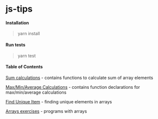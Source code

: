 # js-tips

#### Installation

> yarn install

#### Run tests

> yarn test

#### Table of Contents

[Sum calculations](https://github.com/yacheckalin/js-tips/tree/master/sums) - contains functions to calculate sum of array elements

[Max/Min/Average Calculations](https://github.com/yacheckalin/js-tips/tree/master/maxmin) - contains function declarations for max/min/average calculations

[Find Unique Item](https://github.com/yacheckalin/js-tips/tree/master/unique) - finding unique elements in arrays

[Arrays exercises](https://github.com/yacheckalin/js-tips/tree/master/arrays) - programs with arrays
